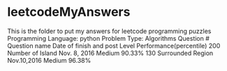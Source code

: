 # leetcodeMyAnswers
This is the folder to put my answers for leetcode programming puzzles
Programming Language: python
Problem Type:         Algorithms
Question #    Question name         Date of finish and post     Level       Performance(percentile)
200           Number of Island      Nov. 8, 2016                Medium      90.33%
130			  Surrounded Region		Nov.10,2016					Medium		96.38%

           
